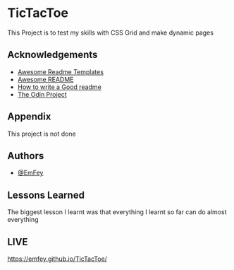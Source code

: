 # TicTacToe
This Project is to test my skills with CSS Grid and make dynamic pages


## Acknowledgements

 - [Awesome Readme Templates](https://awesomeopensource.com/project/elangosundar/awesome-README-templates)
 - [Awesome README](https://github.com/matiassingers/awesome-readme)
 - [How to write a Good readme](https://bulldogjob.com/news/449-how-to-write-a-good-readme-for-your-github-project)
 - [The Odin Project](https://www.theodinproject.com/)

## Appendix

This project is not done


## Authors

- [@EmFey](https://github.com/EmFey)


## Lessons Learned

The biggest lesson I learnt was that everything I learnt so far can do almost everything

## LIVE
https://emfey.github.io/TicTacToe/

